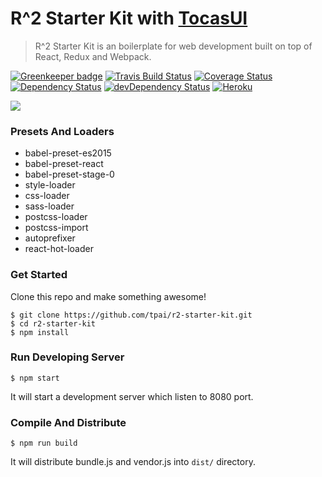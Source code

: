 # R^2 Starter Kit with [TocasUI](https://github.com/TeaMeow/TocasUI/)

> R^2 Starter Kit is an boilerplate for web development built on top of React, Redux and Webpack.

[![Greenkeeper badge][greenkeeper-badge]][greenkeeper]
[![Travis Build Status][build-badge]][build]
[![Coverage Status][coveralls-badge]][coveralls]
[![Dependency Status][deps-badge]][deps]
[![devDependency Status][dev-deps-badge]][dev-deps]
[![Heroku][heroku-deployment-badge]][heroku-app]

![](http://i.giphy.com/l41Ye4NTTyZciqVgI.gif)

### Presets And Loaders

* babel-preset-es2015
* babel-preset-react
* babel-preset-stage-0
* style-loader
* css-loader
* sass-loader
* postcss-loader
* postcss-import
* autoprefixer
* react-hot-loader

### Get Started

Clone this repo and make something awesome!

```
$ git clone https://github.com/tpai/r2-starter-kit.git
$ cd r2-starter-kit
$ npm install
```

### Run Developing Server

```
$ npm start
```

It will start a development server which listen to 8080 port.

### Compile And Distribute

```
$ npm run build
```

It will distribute bundle.js and vendor.js into `dist/` directory.

[build-badge]: https://travis-ci.org/tpai/r2-starter-kit.svg?branch=master
[build]: https://travis-ci.org/tpai/r2-starter-kit

[coveralls-badge]: https://coveralls.io/repos/github/tpai/r2-starter-kit/badge.svg?branch=master
[coveralls]: https://coveralls.io/github/tpai/r2-starter-kit?branch=master

[deps-badge]: https://david-dm.org/tpai/r2-starter-kit.svg
[deps]: https://david-dm.org/tpai/r2-starter-kit

[dev-deps-badge]: https://david-dm.org/tpai/r2-starter-kit/dev-status.svg
[dev-deps]: https://david-dm.org/tpai/r2-starter-kit#info=devDependencies

[heroku-deployment-badge]: https://heroku-badge.herokuapp.com/?app=r2-starter-kit
[heroku-app]: http://r2-starter-kit.herokuapp.com

[greenkeeper-badge]: https://badges.greenkeeper.io/tpai/r2-starter-kit.svg
[greenkeeper]: https://greenkeeper.io/
